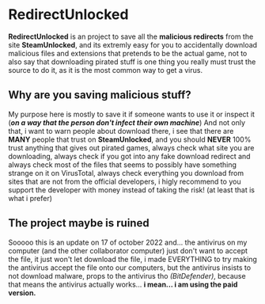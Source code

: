 # RedirectUnlocked
**RedirectUnlocked** is an project to save all the **malicious redirects** from the site **SteamUnlocked**, and its extremly easy for you to accidentally download malicious files and extensions that pretends to be the actual game, not to also say that downloading pirated stuff is one thing you really must trust the source to do it, as it is the most common way to get a virus.

## Why are you saving malicious stuff?
My purpose here is mostly to save it if someone wants to use it or inspect it (**_on a way that the person don't infect their own machine_**)
And not only that, i want to warn people about download there, i see that there are **MANY** people that trust on **SteamUnlocked**, and you should **NEVER** 100% trust anything that gives out pirated games, always check what site you are downloading, always check if you got into any fake download redirect and always check most of the files that seems to possibly have something strange on it on VirusTotal, always check everything you download from sites that are not from the official developers, i higly recommend to you support the developer with money instead of taking the risk! (at least that is what i prefer)

## The project maybe is ruined
Sooooo this is an update on 17 of october 2022 and... the antivirus on my computer (and the other collaborator computer) just don't want to accept the file, it just won't let download the file, i made EVERYTHING to try making the antivirus accept the file onto our computers, but the antivirus insists to not download malware, props to the antivirus tho _(BitDefender)_, because that means the antivirus actually works...       **i mean... i am using the paid version.**
